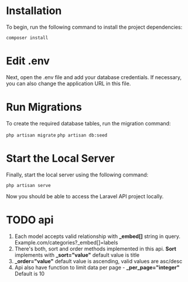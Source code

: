 
# Installation

To begin, run the following command to install the project dependencies:

`composer install`

# Edit .env

Next, open the .env file and add your database credentials. If necessary, you can also change the application URL in this file.

# Run Migrations

To create the required database tables, run the migration command:

`php artisan migrate`
`php artisan db:seed`
# Start the Local Server

Finally, start the local server using the following command:

`php artisan serve`

Now you should be able to access the Laravel API project locally.

<h1>TODO api</h1>


<ol type="1">
<li>Each model accepts valid relationship with <strong>_embed[]</strong> string in query. Example.com/categories?_embed[]=labels</li>
<li>There's both, sort and order methods implemented in this api. <strong>Sort</strong> implements with <strong>_sort="value"</strong> default value is title</li>
<li><strong>_order="value"</strong> default value is ascending, valid values are asc/desc</li>
<li>Api also have function to limit data per page - <strong>_per_page="integer"</strong> Default is 10</li>
</ol>
